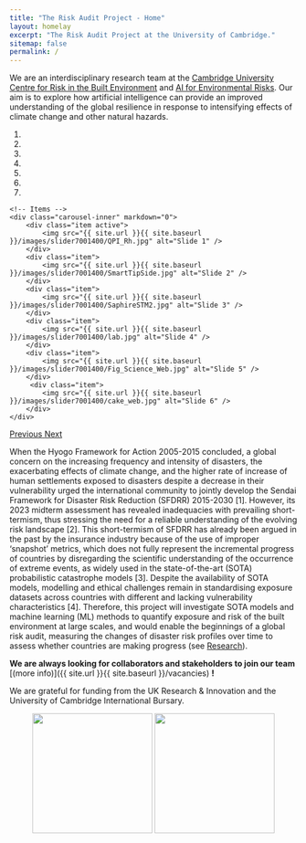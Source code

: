 ```yaml
---
title: "The Risk Audit Project - Home"
layout: homelay
excerpt: "The Risk Audit Project at the University of Cambridge."
sitemap: false
permalink: /
---
```


We are an interdisciplinary research team at the [Cambridge University Centre for Risk in the Built Environment](https://www.arct.cam.ac.uk/research/the-martin-centre/risk) and [AI for Environmental Risks](https://ai4er-cdt.esc.cam.ac.uk/). Our aim is to explore how artificial intelligence can provide an improved understanding of the global resilience in response to intensifying effects of climate change and other natural hazards.


<div markdown="0" id="carousel" class="carousel slide" data-ride="carousel" data-interval="4000" data-pause="hover" >
    <!-- Menu -->
    <ol class="carousel-indicators">
        <li data-target="#carousel" data-slide-to="0" class="active"></li>
        <li data-target="#carousel" data-slide-to="1"></li>
        <li data-target="#carousel" data-slide-to="2"></li>
        <li data-target="#carousel" data-slide-to="3"></li>
        <li data-target="#carousel" data-slide-to="4"></li>
        <li data-target="#carousel" data-slide-to="5"></li>
        <li data-target="#carousel" data-slide-to="6"></li>
    </ol>

    <!-- Items -->
    <div class="carousel-inner" markdown="0">
        <div class="item active">
            <img src="{{ site.url }}{{ site.baseurl }}/images/slider7001400/QPI_Rh.jpg" alt="Slide 1" />
        </div>
        <div class="item">
            <img src="{{ site.url }}{{ site.baseurl }}/images/slider7001400/SmartTipSide.jpg" alt="Slide 2" />
        </div>
        <div class="item">
            <img src="{{ site.url }}{{ site.baseurl }}/images/slider7001400/SaphireSTM2.jpg" alt="Slide 3" />
        </div>
        <div class="item">
            <img src="{{ site.url }}{{ site.baseurl }}/images/slider7001400/lab.jpg" alt="Slide 4" />
        </div>
        <div class="item">
            <img src="{{ site.url }}{{ site.baseurl }}/images/slider7001400/Fig_Science_Web.jpg" alt="Slide 5" />
        </div>       
         <div class="item">
            <img src="{{ site.url }}{{ site.baseurl }}/images/slider7001400/cake_web.jpg" alt="Slide 6" />
        </div>
    </div>
  <a class="left carousel-control" href="#carousel" role="button" data-slide="prev">
    <span class="glyphicon glyphicon-chevron-left" aria-hidden="true"></span>
    <span class="sr-only">Previous</span>
  </a>
  <a class="right carousel-control" href="#carousel" role="button" data-slide="next">
    <span class="glyphicon glyphicon-chevron-right" aria-hidden="true"></span>
    <span class="sr-only">Next</span>
  </a>
</div>

When the Hyogo Framework for Action 2005-2015 concluded, a global concern on the increasing frequency and intensity of disasters, the exacerbating effects of climate change, and the higher rate of increase of human settlements exposed to disasters despite a decrease in their vulnerability urged the international community to jointly develop the Sendai Framework for Disaster Risk Reduction (SFDRR) 2015-2030 [1]. However, its 2023 midterm assessment has revealed inadequacies with prevailing short-termism, thus stressing the need for a reliable understanding of the evolving risk landscape [2]. This short-termism of SFDRR has already been argued in the past by the insurance industry because of the use of improper ‘snapshot’ metrics, which does not fully represent the incremental progress of countries by disregarding the scientific understanding of the occurrence of extreme events, as widely used in the state-of-the-art (SOTA) probabilistic catastrophe models [3]. Despite the availability of SOTA models,  modelling and ethical challenges remain in standardising exposure datasets across countries with different and lacking vulnerability characteristics [4]. Therefore, this project will investigate SOTA models and machine learning (ML) methods to quantify exposure and risk of the built environment at large scales, and would enable the beginnings of a global risk audit, measuring the changes of disaster risk profiles over time to assess whether countries are making progress (see [Research](research)).

 **We are always looking for collaborators and stakeholders to join our team** [(more info)]({{ site.url }}{{ site.baseurl }}/vacancies) **!**


We are grateful for funding from the UK Research & Innovation and the University of Cambridge International Bursary.

<figure class="fourth">
  <img src="{{ site.url }}{{ site.baseurl }}/images/logopic/cambridge_logo.jpg" style="width: 210px">
  <img src="{{ site.url }}{{ site.baseurl }}/images/logopic/ukri_epsrc_logo.png" style="width: 210px">
</figure>
